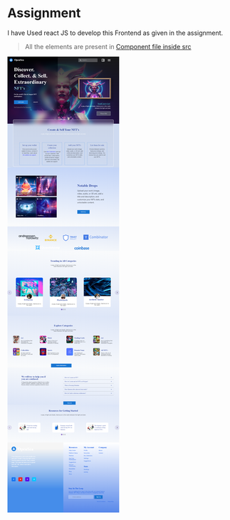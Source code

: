 # Assignment

I have Used react JS to develop this Frontend as given in the assignment.
> All the elements are present in [Component file inside src](https://github.com/Atul240202/Assignment/tree/main/src/Components)


![This is an image](https://github.com/Atul240202/Assignment/blob/main/screencapture-totality-corp-assignment-netlify-app-2022-05-15-17_06_59.png)

